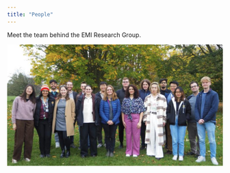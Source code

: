 ```yaml
---
title: "People"
---
```


Meet the team behind the EMI Research Group.

![EMI Research Group group photo](/images/group_photo.png)
